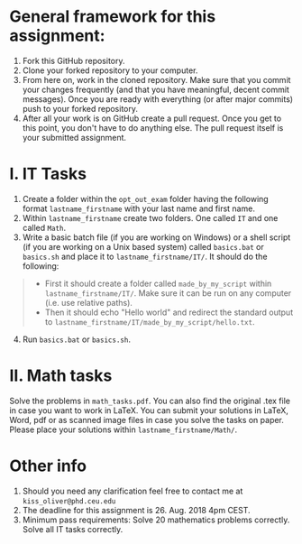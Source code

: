 # General framework for this assignment:

1. Fork this GitHub repository.
2. Clone your forked repository to your computer.
3. From here on, work in the cloned repository. Make sure that you commit your changes frequently (and that you have meaningful, decent commit messages). Once you are ready with everything (or after major commits) push to your forked repository.
4. After all your work is on GitHub create a pull request. Once you get to this point, you don't have to do anything else. The pull request itself is your submitted assignment.

# I. IT Tasks

1. Create a folder within the `opt_out_exam` folder having the following format `lastname_firstname` with your last name and first name.
2. Within `lastname_firstname` create two folders. One called `IT` and one called `Math`.
3. Write a basic batch file (if you are working on Windows) or a shell script (if you are working on a Unix based system) called `basics.bat` or `basics.sh` and place it to `lastname_firstname/IT/`. It should do the following:
> - First it should create a folder called `made_by_my_script` within  `lastname_firstname/IT/`. Make sure it can be run on any computer (i.e. use relative paths).
> - Then it should echo "Hello world" and redirect the standard output to `lastname_firstname/IT/made_by_my_script/hello.txt`.
4. Run `basics.bat` or `basics.sh`.


# II. Math tasks
Solve the problems in `math_tasks.pdf`. You can also find the original .tex file in case you want to work in LaTeX. You can submit your solutions in LaTeX, Word, pdf or as scanned image files in case you solve the tasks on paper. Please place your solutions within `lastname_firstname/Math/`.

# Other info
1. Should you need any clarification feel free to contact me at `kiss_oliver@phd.ceu.edu`
2. The deadline for this assignment is 26. Aug. 2018 4pm CEST.
3. Minimum pass requirements: Solve 20 mathematics problems correctly. Solve all IT tasks correctly.
